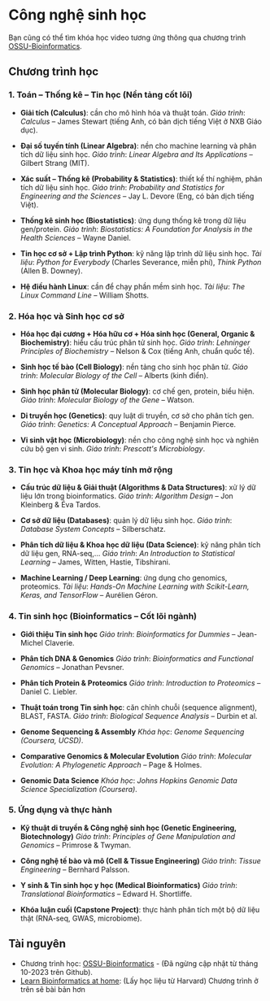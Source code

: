 # Công nghệ sinh học

Bạn cũng có thể tìm khóa học video tương ứng thông qua chương trình [OSSU-Bioinformatics](https://github.com/ossu/bioinformatics).

## Chương trình học

### 1. Toán – Thống kê – Tin học (Nền tảng cốt lõi)

* **Giải tích (Calculus)**: cần cho mô hình hóa và thuật toán.
  *Giáo trình*: *Calculus* – James Stewart (tiếng Anh, có bản dịch tiếng Việt ở NXB Giáo dục).

* **Đại số tuyến tính (Linear Algebra)**: nền cho machine learning và phân tích dữ liệu sinh học.
  *Giáo trình*: *Linear Algebra and Its Applications* – Gilbert Strang (MIT).

* **Xác suất – Thống kê (Probability & Statistics)**: thiết kế thí nghiệm, phân tích dữ liệu sinh học.
  *Giáo trình*: *Probability and Statistics for Engineering and the Sciences* – Jay L. Devore (Eng, có bản dịch tiếng Việt).

* **Thống kê sinh học (Biostatistics)**: ứng dụng thống kê trong dữ liệu gen/protein.
  *Giáo trình*: *Biostatistics: A Foundation for Analysis in the Health Sciences* – Wayne Daniel.

* **Tin học cơ sở + Lập trình Python**: kỹ năng lập trình dữ liệu sinh học.
  *Tài liệu*: *Python for Everybody* (Charles Severance, miễn phí), *Think Python* (Allen B. Downey).

* **Hệ điều hành Linux**: cần để chạy phần mềm sinh học.
  *Tài liệu*: *The Linux Command Line* – William Shotts.

### 2. Hóa học và Sinh học cơ sở

* **Hóa học đại cương + Hóa hữu cơ + Hóa sinh học (General, Organic & Biochemistry)**: hiểu cấu trúc phân tử sinh học.
  *Giáo trình*: *Lehninger Principles of Biochemistry* – Nelson & Cox (tiếng Anh, chuẩn quốc tế).

* **Sinh học tế bào (Cell Biology)**: nền tảng cho sinh học phân tử.
  *Giáo trình*: *Molecular Biology of the Cell* – Alberts (kinh điển).

* **Sinh học phân tử (Molecular Biology)**: cơ chế gen, protein, biểu hiện.
  *Giáo trình*: *Molecular Biology of the Gene* – Watson.

* **Di truyền học (Genetics)**: quy luật di truyền, cơ sở cho phân tích gen.
  *Giáo trình*: *Genetics: A Conceptual Approach* – Benjamin Pierce.

* **Vi sinh vật học (Microbiology)**: nền cho công nghệ sinh học và nghiên cứu bộ gen vi sinh.
  *Giáo trình*: *Prescott's Microbiology*.

### 3. Tin học và Khoa học máy tính mở rộng

* **Cấu trúc dữ liệu & Giải thuật (Algorithms & Data Structures)**: xử lý dữ liệu lớn trong bioinformatics.
  *Giáo trình*: *Algorithm Design* – Jon Kleinberg & Éva Tardos.

* **Cơ sở dữ liệu (Databases)**: quản lý dữ liệu sinh học.
  *Giáo trình*: *Database System Concepts* – Silberschatz.

* **Phân tích dữ liệu & Khoa học dữ liệu (Data Science)**: kỹ năng phân tích dữ liệu gen, RNA-seq,…
  *Giáo trình*: *An Introduction to Statistical Learning* – James, Witten, Hastie, Tibshirani.

* **Machine Learning / Deep Learning**: ứng dụng cho genomics, proteomics.
  *Tài liệu*: *Hands-On Machine Learning with Scikit-Learn, Keras, and TensorFlow* – Aurélien Géron.

### 4. Tin sinh học (Bioinformatics – Cốt lõi ngành)

* **Giới thiệu Tin sinh học**
  *Giáo trình*: *Bioinformatics for Dummies* – Jean-Michel Claverie.

* **Phân tích DNA & Genomics**
  *Giáo trình*: *Bioinformatics and Functional Genomics* – Jonathan Pevsner.

* **Phân tích Protein & Proteomics**
  *Giáo trình*: *Introduction to Proteomics* – Daniel C. Liebler.

* **Thuật toán trong Tin sinh học**: căn chỉnh chuỗi (sequence alignment), BLAST, FASTA.
  *Giáo trình*: *Biological Sequence Analysis* – Durbin et al.

* **Genome Sequencing & Assembly**
  *Khóa học*: *Genome Sequencing (Coursera, UCSD)*.

* **Comparative Genomics & Molecular Evolution**
  *Giáo trình*: *Molecular Evolution: A Phylogenetic Approach* – Page & Holmes.

* **Genomic Data Science**
  *Khóa học*: *Johns Hopkins Genomic Data Science Specialization (Coursera)*.

### 5. Ứng dụng và thực hành

* **Kỹ thuật di truyền & Công nghệ sinh học (Genetic Engineering, Biotechnology)**
  *Giáo trình*: *Principles of Gene Manipulation and Genomics* – Primrose & Twyman.

* **Công nghệ tế bào và mô (Cell & Tissue Engineering)**
  *Giáo trình*: *Tissue Engineering* – Bernhard Palsson.

* **Y sinh & Tin sinh học y học (Medical Bioinformatics)**
  *Giáo trình*: *Translational Bioinformatics* – Edward H. Shortliffe.

* **Khóa luận cuối (Capstone Project)**: thực hành phân tích một bộ dữ liệu thật (RNA-seq, GWAS, microbiome).


## Tài nguyên

+ Chương trình học: [OSSU-Bioinformatics](https://github.com/ossu/bioinformatics) - (Đã ngừng cập nhật từ tháng 10-2023 trên Github). 
+ [Learn Bioinformatics at home](https://github.com/harvardinformatics/learning-bioinformatics-at-home):  (Lấy học liệu từ Harvard) Chương trình ở trên sẽ bài bản hơn